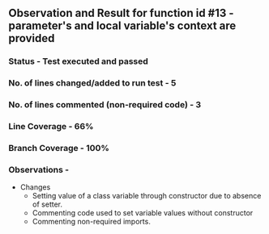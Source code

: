 ## Observation and Result for function id #13 - parameter's and local variable's context are provided

### Status - Test executed and passed

### No. of lines changed/added to run test - 5

### No. of lines commented (non-required code) - 3

### Line Coverage - 66%

### Branch Coverage - 100%

### Observations -
- Changes
  - Setting value of a class variable through constructor due to absence of setter.
  - Commenting code used to set variable values without constructor
  - Commenting non-required imports.